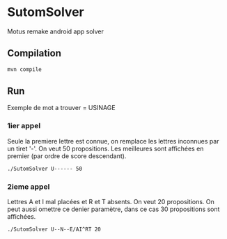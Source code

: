# SutomSolver
Motus remake android app solver

## Compilation 

```bash
mvn compile
```

## Run

Exemple de mot a trouver = USINAGE

### 1ier appel
Seule la premiere lettre est connue, on remplace les lettres inconnues par un tiret '-'.
On veut 50 propositions. Les meilleures sont affichées en premier (par ordre de score descendant).

```bash
./SutomSolver U------ 50
```

### 2ieme appel
Lettres A et I mal placées et R et T absents. On veut 20 propositions. On peut aussi omettre ce denier paramètre, dans ce cas 30 propositions sont affichées.

```bash
./SutomSolver U--N--E/AI^RT 20
```
